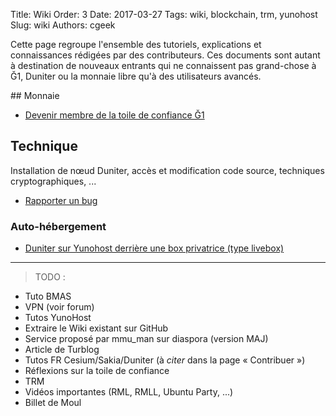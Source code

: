 Title: Wiki
Order: 3
Date: 2017-03-27
Tags: wiki, blockchain, trm, yunohost
Slug: wiki
Authors: cgeek

Cette page regroupe l'ensemble des tutoriels, explications et connaissances rédigées par des contributeurs. Ces documents sont autant à destination de nouveaux entrants qui ne connaissent pas grand-chose à Ğ1, Duniter ou la monnaie libre qu'à des utilisateurs avancés.

## Monnaie

* [Devenir membre de la toile de confiance Ğ1](/wiki/devenir-membre)

## Technique

Installation de nœud Duniter, accès et modification code source, techniques cryptographiques, ...

* [Rapporter un bug](/wiki/rapporter-un-bug)

### Auto-hébergement

* [Duniter sur Yunohost derrière une box privatrice (type livebox)](https://forum.duniter.org/t/duniter-sur-yunohost-derriere-une-box-privatrice-type-livebox/2169)

----

> TODO :

* Tuto BMAS
* VPN (voir forum)
* Tutos YunoHost
* Extraire le Wiki existant sur GitHub
* Service proposé par mmu_man sur diaspora (version MAJ)
* Article de Turblog
* Tutos FR Cesium/Sakia/Duniter (à *citer* dans la page « Contribuer »)
* Réflexions sur la toile de confiance
* TRM
* Vidéos importantes (RML, RMLL, Ubuntu Party, ...)
* Billet de Moul